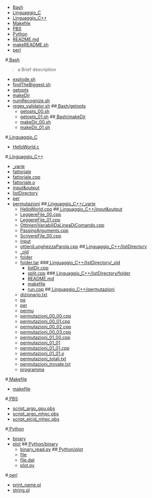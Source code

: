 - [Bash](/Bash)
 - [Linguaggio_C](/Linguaggio_C)
 - [Linguaggio_C++](/Linguaggio_C++)
 - [Makefile](/Makefile)
 - [PBS](/PBS)
 - [Python](/Python)
 - [README.md](/README.md)
 - [makeREADME.sh](/makeREADME.sh)
 - [perl](/perl)


#[ Bash](./Bash)

 > a Brief description

 - [explode.sh](./Bash/explode.sh)
 - [findTheBiggest.sh](./Bash/findTheBiggest.sh)
 - [getopts](./Bash/getopts)
 - [makeDir](./Bash/makeDir)
 - [numRecognize.sh](./Bash/numRecognize.sh)
 - [regex_validator.sh](./Bash/regex_validator.sh)
	##[ Bash/getopts](./Bash/getopts)
	 - [getopts_00.sh](./Bash/getopts/getopts_00.sh)
	 - [getopts_01.sh](./Bash/getopts/getopts_01.sh)
	##[ Bash/makeDir](./Bash/makeDir)
	 - [makeDir_00.sh](./Bash/makeDir/makeDir_00.sh)
	 - [makeDir_01.sh](./Bash/makeDir/makeDir_01.sh)


#[ Linguaggio_C](./Linguaggio_C)
 - [HelloWorld.c](./Linguaggio_C/HelloWorld.c)


#[ Linguaggio_C++](./Linguaggio_C++)
 - [_varie](./Linguaggio_C++/_varie)
 - [fattoriale](./Linguaggio_C++/fattoriale)
 - [fattoriale.cpp](./Linguaggio_C++/fattoriale.cpp)
 - [fattoriale.o](./Linguaggio_C++/fattoriale.o)
 - [input&output](./Linguaggio_C++/input&output)
 - [listDirectory](./Linguaggio_C++/listDirectory)
 - [per](./Linguaggio_C++/per)
 - [permutazioni](./Linguaggio_C++/permutazioni)
	##[ Linguaggio_C++/_varie](./Linguaggio_C++/_varie)
	 - [HelloWorld.cpp](./Linguaggio_C++/_varie/HelloWorld.cpp)
	##[ Linguaggio_C++/input&output](./Linguaggio_C++/input&output)
	 - [LeggereFile_00.cpp](./Linguaggio_C++/input&output/LeggereFile_00.cpp)
	 - [LeggereFile_01.cpp](./Linguaggio_C++/input&output/LeggereFile_01.cpp)
	 - [OttinieniVariabiliDaLineaDiComando.cpp](./Linguaggio_C++/input&output/OttinieniVariabiliDaLineaDiComando.cpp)
	 - [PassingArguments.cpp](./Linguaggio_C++/input&output/PassingArguments.cpp)
	 - [ScrivereFile_00.cpp](./Linguaggio_C++/input&output/ScrivereFile_00.cpp)
	 - [input](./Linguaggio_C++/input&output/input)
	 - [ottieniLunghezzaParola.cpp](./Linguaggio_C++/input&output/ottieniLunghezzaParola.cpp)
	##[ Linguaggio_C++/listDirectory](./Linguaggio_C++/listDirectory)
	 - [_old](./Linguaggio_C++/listDirectory/_old)
	 - [folder](./Linguaggio_C++/listDirectory/folder)
	 - [folder.tar](./Linguaggio_C++/listDirectory/folder.tar)
		###[ Linguaggio_C++/listDirectory/_old](./Linguaggio_C++/listDirectory/_old)
		 - [listDir.cpp](./Linguaggio_C++/listDirectory/_old/listDir.cpp)
		 - [split.cpp](./Linguaggio_C++/listDirectory/_old/split.cpp)
		###[ Linguaggio_C++/listDirectory/folder](./Linguaggio_C++/listDirectory/folder)
		 - [README.md](./Linguaggio_C++/listDirectory/folder/README.md)
		 - [makefile](./Linguaggio_C++/listDirectory/folder/makefile)
		 - [run.cpp](./Linguaggio_C++/listDirectory/folder/run.cpp)
	##[ Linguaggio_C++/permutazioni](./Linguaggio_C++/permutazioni)
	 - [dizionario.txt](./Linguaggio_C++/permutazioni/dizionario.txt)
	 - [pe](./Linguaggio_C++/permutazioni/pe)
	 - [per](./Linguaggio_C++/permutazioni/per)
	 - [permu](./Linguaggio_C++/permutazioni/permu)
	 - [permutazioni_00_00.cpp](./Linguaggio_C++/permutazioni/permutazioni_00_00.cpp)
	 - [permutazioni_00_01.cpp](./Linguaggio_C++/permutazioni/permutazioni_00_01.cpp)
	 - [permutazioni_00_02.cpp](./Linguaggio_C++/permutazioni/permutazioni_00_02.cpp)
	 - [permutazioni_00_03.cpp](./Linguaggio_C++/permutazioni/permutazioni_00_03.cpp)
	 - [permutazioni_01_00.cpp](./Linguaggio_C++/permutazioni/permutazioni_01_00.cpp)
	 - [permutazioni_01_01](./Linguaggio_C++/permutazioni/permutazioni_01_01)
	 - [permutazioni_01_01.cpp](./Linguaggio_C++/permutazioni/permutazioni_01_01.cpp)
	 - [permutazioni_01_01.o](./Linguaggio_C++/permutazioni/permutazioni_01_01.o)
	 - [permutazioni_totali.txt](./Linguaggio_C++/permutazioni/permutazioni_totali.txt)
	 - [permutazioni_trovate.txt](./Linguaggio_C++/permutazioni/permutazioni_trovate.txt)
	 - [programma](./Linguaggio_C++/permutazioni/programma)


#[ Makefile](./Makefile)
 - [makefile](./Makefile/makefile)


#[ PBS](./PBS)
 - [script_argo_gpu.pbs](./PBS/script_argo_gpu.pbs)
 - [script_argo_mhpc.pbs](./PBS/script_argo_mhpc.pbs)
 - [script_elcid_mhpc.pbs](./PBS/script_elcid_mhpc.pbs)


#[ Python](./Python)
 - [binary](./Python/binary)
 - [plot](./Python/plot)
	##[ Python/binary](./Python/binary)
	 - [binary_read.py](./Python/binary/binary_read.py)
	##[ Python/plot](./Python/plot)
	 - [file](./Python/plot/file)
	 - [file.dat](./Python/plot/file.dat)
	 - [plot.py](./Python/plot/plot.py)


#[ perl](./perl)
 - [print_name.pl](./perl/print_name.pl)
 - [string.pl](./perl/string.pl)
